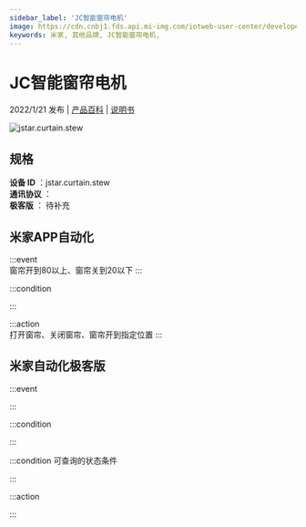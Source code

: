 ```yaml
---
sidebar_label: 'JC智能窗帘电机'
image: https://cdn.cnbj1.fds.api.mi-img.com/iotweb-user-center/developer_16790479037729skr6bdG.png?GalaxyAccessKeyId=AKVGLQWBOVIRQ3XLEW&Expires=9223372036854775807&Signature=4gGwrNaNxWfSQw4J3LNPa1P3d44=
keywords: 米家, 其他品牌, JC智能窗帘电机, 
---
```

# JC智能窗帘电机

2022/1/21 发布 | [产品百科](https://home.mi.com/webapp/content/baike/product/index.html?model=jstar.curtain.stew/) | [说明书](https://home.mi.com/views/introduction.html?model=jstar.curtain.stew&region=cn)

![jstar.curtain.stew](https://cdn.cnbj1.fds.api.mi-img.com/iotweb-user-center/developer_16790479037729skr6bdG.png?GalaxyAccessKeyId=AKVGLQWBOVIRQ3XLEW&Expires=9223372036854775807&Signature=4gGwrNaNxWfSQw4J3LNPa1P3d44=)

## 规格  
> 
**设备 ID** ：jstar.curtain.stew  
**通讯协议** ：  
**极客版**  ： 待补充 


## 米家APP自动化  

:::event  
窗帘开到80以上、窗帘关到20以下
:::

:::condition  

:::

:::action   
打开窗帘、关闭窗帘、窗帘开到指定位置
:::

## 米家自动化极客版  

:::event  

:::

:::condition  

:::

:::condition 可查询的状态条件  

:::

:::action  

:::

        

